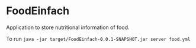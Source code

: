 # FoodEinfach

Application to store nutritional information of food.

To run
`java -jar target/FoodEinfach-0.0.1-SNAPSHOT.jar server food.yml`